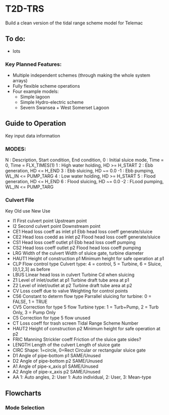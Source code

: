 # T2D-TRS
 Build a clean version of the tidal range scheme model for Telemac

## To do:
 - lots

### Key Planned Features:
 - Multiple independent schemes (through making the whole system arrays)
 - Fully flexible scheme operations
 - Four example models:
    - Simple lagoon
    - Simple Hydro-electric scheme
    - Severn Swansea + West Somerset Lagoon

## Guide to Operation
Key input data information

### MODES:
 N : Description,         Start condition,  End condition,
 0 : Initial sluice mode, Time = 0,         Time = FLX_TIMES(1)
 1 : High water holding,                    HD >= H_START
 2 : Ebb generation,                        HD <= H_END
 3 : Ebb sluicing,                          HD ~= 0.0
-1 : Ebb pumping,                           WL_IN <= PUMP_TARG
 4 : Low water holding,                     HD >= H_START
 5 : Flood generation,                      HD <= H_END
 6 : Flood sluicing,                        HD ~= 0.0
-2 : FLood pumping,                         WL_IN <= PUMP_TARG

### Culvert File
   Key     Old use                       New Use
 - I1      First culvert point           Upstream point
 - I2      Second culvert point          Downstream point
 - CE1     Head loss coeff as inlet p1   Ebb head loss coeff generate/sluice
 - CE2     Head loss coedd as inlet p2   Flood head loss coeff generate/sluice
 - CS1     Head loss coeff outlet p1     Ebb head loss coeff pumping
 - CS2     Head loss coeff outlet p2     Flood head loss coeff pumping
 - LRG     Width of the culvert          Width of sluice gate, turbine diameter
 - HAUT1   Height of construction p1     Minimum height for safe operation at p1
 - CLP     Flow control type             Culvert type: 4 = control, 5 = Turbine, 6 = Sluice, [0,1,2,3] as before
 - LBUS    Linear head loss in culvert   Turbine Cd when sluicing
 - Z1      Level of inlet/outlet at p1   Turbine draft tube area at p1
 - Z2      Level of inlet/outlet at p2   Turbine draft tube area at p2
 - CV      Loss coeff due to valve       Weighting for control points
 - C56     Constant to determ flow type  Parrallel sluicing for turbine: 0 = FALSE, 1 = TRUE
 - CV5     Correction for type 5 flow    Turbine type: 1 = Turb+Pump, 2 = Turb Only, 3 = Pump Only
 - C5      Correction for type 5 flow    unused
 - CT      Loss coeff for trash screen   Tidal Range Scheme Number
 - HAUT2   Height of construction p2     Minimum height for safe operation at p2
 - FRIC    Manning Strickler coeff       Friction of the sluice gate sides?
 - LENGTH  Length of the culvert         Length of sluice gate
 - CIRC    Shape: 1=circle, 0=Rect       Circular or rectangular sluice gate
 - D1      Angle of pipe-bottom p1       SAME/Unused
 - D2      Angle of pipe-bottom p2       SAME/Unused
 - A1      Angle of pipe-x_axis p1       SAME/Unused
 - A2      Angle of pipe-x_axis p2       SAME/Unused
 - AA      1: Auto angles, 2: User       1: Auto individual, 2: User, 3: Mean-type

## Flowcharts

### Mode Selection
